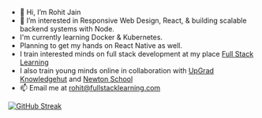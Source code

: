 - 👋 Hi, I’m Rohit Jain
- 👀 I’m interested in Responsive Web Design, React, & building scalable backend systems with Node.
- I'm currently learning Docker & Kubernetes.
- Planning to get my hands on React Native as well.
- I train interested minds on full stack development at my place <a href="https://linkedin.com/company/fullstacklearning">Full Stack Learning</a>
- I also train young minds online in collaboration with <a href="https://www.knowledgehut.com/">UpGrad Knowledgehut</a> and <a href="https://www.newtonschool.co/">Newton School</a>  
- 📫 Email me at <a href="mailto:rohit@fullstacklearning.com">rohit@fullstacklearning.com</a>

[![GitHub Streak](https://streak-stats.demolab.com/?user=rohitjainfsl&theme=dark)](https://git.io/streak-stats)

<!---
rohitjainfsl/rohitjainfsl is a ✨ special ✨ repository because its `README.md` (this file) appears on your GitHub profile.
You can click the Preview link to take a look at your changes.
--->
